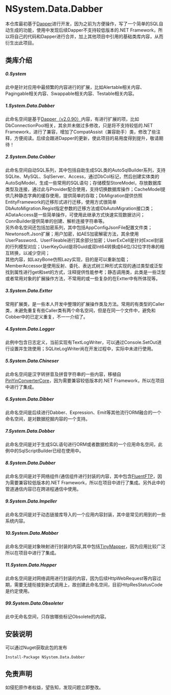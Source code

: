 # **NSystem.Data.Dabber**

本仓库最初基于[Dapper](https://github.com/DapperLib/Dapper)进行开发，因为之前为方便操作，写了一个简单的SQL自动生成的功能，使用中发现后续Dapper不支持较低版本的.NET Framework，所以将自己的代码和Dapper进行合并，加上其他项目中引用的基础类库内容，从而衍生出此项目。

## **类库介绍**

##### **0.System**

此中是针对应用中最频繁的内容进行的扩展，比如Alertable相关内容、Pagingable相关内容、Swappable相关内容、Testable相关内容。

##### **1.System.Data.Dabber**

此命名空间是基于[Dapper（v2.0.90）](https://github.com/DapperLib/Dapper)内容，有进行扩展的项，比如DbConnectionPool相关，其余并未做过多修改，只是将不支持较低的.NET Framework，进行了兼容，增加了CompatAssist（兼容助手）类，修改了些注释，方便阅读。后续会跟进Dapper的更新，使此项目的易用度得到提升，敬请期待！

##### **2.System.Data.Cobber**

此命名空间自动SQL系列，其中包括自助生成SQL类的AutoSqlBuilder系列，支持SQLite、MySQL、SqlServer、Access，通过DbCol标记，然后创建实体类的AutoSqlModel，生成一些常用的SQL语句；存储模型StoreModel，存放数据库类型及连接，通过此与Provider配合使用，支持切换数据库操作；CacheModel提供几种静态字典的缓存使用，提供简单的存取；DbMigration提供仿照EntityFramework的迁移形式进行迁移，使用方式很简单DbAutoMigration.Regist指定参数的迁移方法或IDbAutoMigration接口类；ADataAccess是一些简单操作，可使用此继承方式快速实现数据访问；ConnBuilder提供简单的创建、解析连接字符串等。<br/>
另外命名空间还包括加密系列，其中包括AppConfigJsonFile配置文件类；Newtonsoft.Json扩展；用户加密，如AES加密解密方法，其余使用UserPassword、UserFileable进行其余部分加密；UserExCell是针对Excel封装的行列模型对应；UserKeyGuid是将Guid或双Int64转换成64位/32位字符串的相互转换，以减少空间；<br/>
其他内容，如LazyBone仿照Lazy实现，目的是可以重新加载；MemberAccessor是使用反射、委托、表达式树三种形式实现的通过类型或泛型找到属性进行get和set的方式，注释提供性能参考；静态调用类，此类是一些泛型或者常用对象的扩展操作方法，不常用的或一些复杂的在Extter中有所体现等。

##### **3.System.Data.Extter**

常用扩展类，是一些本人开发中整理的扩展操作类及方法。常用的有类型的Caller类，未避免重复有些Caller类有两个命名空间，但是在同一个文件中，避免和Cobber中的已定义重复，不一一介绍了。

##### **4.System.Data.Logger**

此例中包含日志定义，当前实现有TextLogWriter，可以通过Console.SetOut进行设置并生效使用；SQLiteLogWriter尚在开发过程中，实际中未进行使用。

##### **5.System.Data.Chineser**

此命名空间是汉字转拼音及拼音字符串的一些内容，移植自[PinYinConverterCore](https://github.com/netcorepal/PinYinConverterCore.git)，因为需要兼容较低版本的.NET Framework，所以在项目中进行了集成。

##### **6.System.Data.Dibber**

此命名空间是后续进行Dabber、Expression、Emit等其他流行ORM融合的一个命名空间，是对数据挖掘内容的一个支持。

##### **7.System.Data.Dobber**

此命名空间是对于生成SQL语句进行ORM或者数据检索的一个应用命名空间，此例中的SqlScriptBuilder已经在使用中。

##### **8.System.Data.Dubber**

此命名空间是对于网络组件/通信组件进行封装的内容，其中包含[FluentFTP](https://github.com/robinrodricks/FluentFTP)，因为需要兼容较低版本的.NET Framework，所以在项目中进行了集成。另外此中的管道通信内容已在跨进程通信中使用。

##### **9.System.Data.Impeller**

此命名空间是对于动态链接库导入的一个应用内容封装，其中是常见的用到的一些系统内容。

##### **10.System.Data.Mabber**

此命名空间是对象映射进行封装的内容,其中包括[TinyMapper](https://github.com/TinyMapper/TinyMapper)，因为应用比较广泛所以在项目中进行了集成。

##### **11.System.Data.Hopper**

此命名空间是对网络调用进行封装的内容，因为后续HttpWebRequest等内容过期，需要无缝衔接到新式调用上，故创建此命名空间，目前HttpResStatusCode是约定使用。

##### **99.System.Data.Obsoleter**

此中无命名空间，只存放哪些标记Obsolete的内容。

## **安装说明**

可以通过Nuget获取此包的发布

```
Install-Package NSystem.Data.Dabber
```

## **免责声明**

如侵犯原作者权益，望告知，发现问题立即整改。
